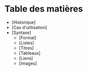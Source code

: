 # Table des matières

* [Historique]
* [Cas d'utilisation]
* [Syntaxe]
    * [Format]
    * [Listes]
    * [Titres]
    * [Tableaux]
    * [Liens]
    * [Images]
